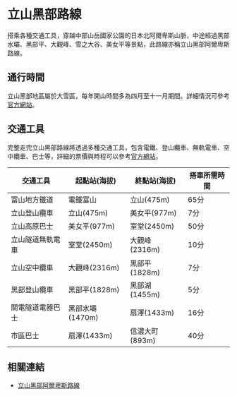 # 立山黑部路線

搭乘各種交通工具，穿越中部山岳國家公園的日本北阿爾卑斯山脈，中途經過黑部水壩、黑部平、大觀峰、雪之大谷、美女平等景點，此路線亦稱立山黑部阿爾卑斯路線。

## 通行時間

立山黑部地區屬於大雪區，每年開山時間多為四月至十一月期間。詳細情況可參考[官方網站](https://www.alpen-route.com/tw/)。

## 交通工具

完整走完立山黑部路線將透過多種交通工具，包含電鐵、登山纜車、無軌電車、空中纜車、巴士等，詳細的票價與時程可以參考[官方網站](https://www.alpen-route.com/tw/timetable/)。

| 交通工具         | 起點站(海拔)    | 終點站(海拔)   | 搭車所需時間 |
| ---------------- | --------------- | -------------- | ------------ |
| 富山地方鐵道     | 電鐵富山        | 立山(475m)     | 65分         |
| 立山登山纜車     | 立山(475m)      | 美女平(977m)   | 7分          |
| 立山高原巴士     | 美女平(977m)    | 室堂(2450m)    | 50分         |
| 立山隧道無軌電車 | 室堂(2450m)     | 大觀峰(2316m)  | 10分         |
| 立山空中纜車     | 大觀峰(2316m)   | 黑部平(1828m)  | 7分          |
| 黑部登山纜車     | 黑部平(1828m)   | 黑部湖(1455m)  | 5分          |
| 關電隧道電器巴士 | 黑部水壩(1470m) | 扇澤(1433m)    | 16分         |
| 市區巴士         | 扇澤(1433m)     | 信濃大町(893m) | 40分         |

## 相關連結

- [立山黑部阿爾卑斯路線](https://www.alpen-route.com/tw/)
